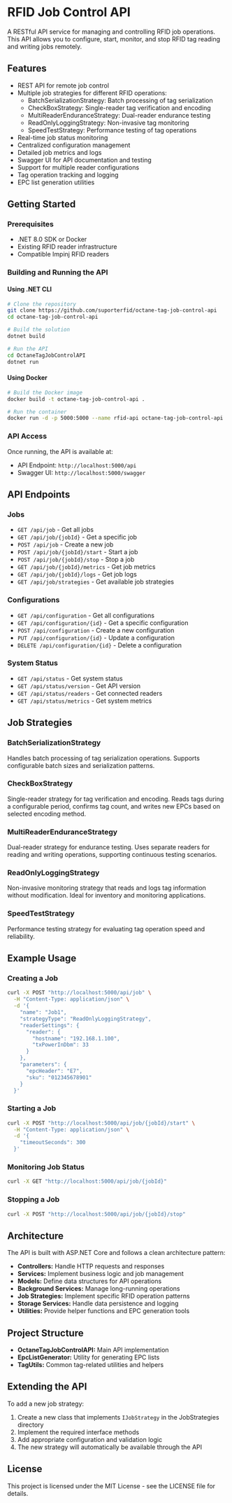 # RFID Job Control API

A RESTful API service for managing and controlling RFID job operations. This API allows you to configure, start, monitor, and stop RFID tag reading and writing jobs remotely.

## Features

- REST API for remote job control
- Multiple job strategies for different RFID operations:
  - BatchSerializationStrategy: Batch processing of tag serialization
  - CheckBoxStrategy: Single-reader tag verification and encoding
  - MultiReaderEnduranceStrategy: Dual-reader endurance testing
  - ReadOnlyLoggingStrategy: Non-invasive tag monitoring
  - SpeedTestStrategy: Performance testing of tag operations
- Real-time job status monitoring
- Centralized configuration management
- Detailed job metrics and logs
- Swagger UI for API documentation and testing
- Support for multiple reader configurations
- Tag operation tracking and logging
- EPC list generation utilities

## Getting Started

### Prerequisites

- .NET 8.0 SDK or Docker
- Existing RFID reader infrastructure
- Compatible Impinj RFID readers

### Building and Running the API

#### Using .NET CLI

```bash
# Clone the repository
git clone https://github.com/suporterfid/octane-tag-job-control-api
cd octane-tag-job-control-api

# Build the solution
dotnet build

# Run the API
cd OctaneTagJobControlAPI
dotnet run
```

#### Using Docker

```bash
# Build the Docker image
docker build -t octane-tag-job-control-api .

# Run the container
docker run -d -p 5000:5000 --name rfid-api octane-tag-job-control-api
```

### API Access

Once running, the API is available at:

- API Endpoint: `http://localhost:5000/api`
- Swagger UI: `http://localhost:5000/swagger`

## API Endpoints

### Jobs

- `GET /api/job` - Get all jobs
- `GET /api/job/{jobId}` - Get a specific job
- `POST /api/job` - Create a new job
- `POST /api/job/{jobId}/start` - Start a job
- `POST /api/job/{jobId}/stop` - Stop a job
- `GET /api/job/{jobId}/metrics` - Get job metrics
- `GET /api/job/{jobId}/logs` - Get job logs
- `GET /api/job/strategies` - Get available job strategies

### Configurations

- `GET /api/configuration` - Get all configurations
- `GET /api/configuration/{id}` - Get a specific configuration
- `POST /api/configuration` - Create a new configuration
- `PUT /api/configuration/{id}` - Update a configuration
- `DELETE /api/configuration/{id}` - Delete a configuration

### System Status

- `GET /api/status` - Get system status
- `GET /api/status/version` - Get API version
- `GET /api/status/readers` - Get connected readers
- `GET /api/status/metrics` - Get system metrics

## Job Strategies

### BatchSerializationStrategy
Handles batch processing of tag serialization operations. Supports configurable batch sizes and serialization patterns.

### CheckBoxStrategy
Single-reader strategy for tag verification and encoding. Reads tags during a configurable period, confirms tag count, and writes new EPCs based on selected encoding method.

### MultiReaderEnduranceStrategy
Dual-reader strategy for endurance testing. Uses separate readers for reading and writing operations, supporting continuous testing scenarios.

### ReadOnlyLoggingStrategy
Non-invasive monitoring strategy that reads and logs tag information without modification. Ideal for inventory and monitoring applications.

### SpeedTestStrategy
Performance testing strategy for evaluating tag operation speed and reliability.

## Example Usage

### Creating a Job

```bash
curl -X POST "http://localhost:5000/api/job" \
  -H "Content-Type: application/json" \
  -d '{
    "name": "Job1",
    "strategyType": "ReadOnlyLoggingStrategy",
    "readerSettings": {
      "reader": {
        "hostname": "192.168.1.100",
        "txPowerInDbm": 33
      }
    },
    "parameters": {
      "epcHeader": "E7",
      "sku": "012345678901"
    }
  }'
```

### Starting a Job

```bash
curl -X POST "http://localhost:5000/api/job/{jobId}/start" \
  -H "Content-Type: application/json" \
  -d '{
    "timeoutSeconds": 300
  }'
```

### Monitoring Job Status

```bash
curl -X GET "http://localhost:5000/api/job/{jobId}"
```

### Stopping a Job

```bash
curl -X POST "http://localhost:5000/api/job/{jobId}/stop"
```

## Architecture

The API is built with ASP.NET Core and follows a clean architecture pattern:

- **Controllers:** Handle HTTP requests and responses
- **Services:** Implement business logic and job management
- **Models:** Define data structures for API operations
- **Background Services:** Manage long-running operations
- **Job Strategies:** Implement specific RFID operation patterns
- **Storage Services:** Handle data persistence and logging
- **Utilities:** Provide helper functions and EPC generation tools

## Project Structure

- **OctaneTagJobControlAPI:** Main API implementation
- **EpcListGenerator:** Utility for generating EPC lists
- **TagUtils:** Common tag-related utilities and helpers

## Extending the API

To add a new job strategy:

1. Create a new class that implements `IJobStrategy` in the JobStrategies directory
2. Implement the required interface methods
3. Add appropriate configuration and validation logic
4. The new strategy will automatically be available through the API

## License

This project is licensed under the MIT License - see the LICENSE file for details.
